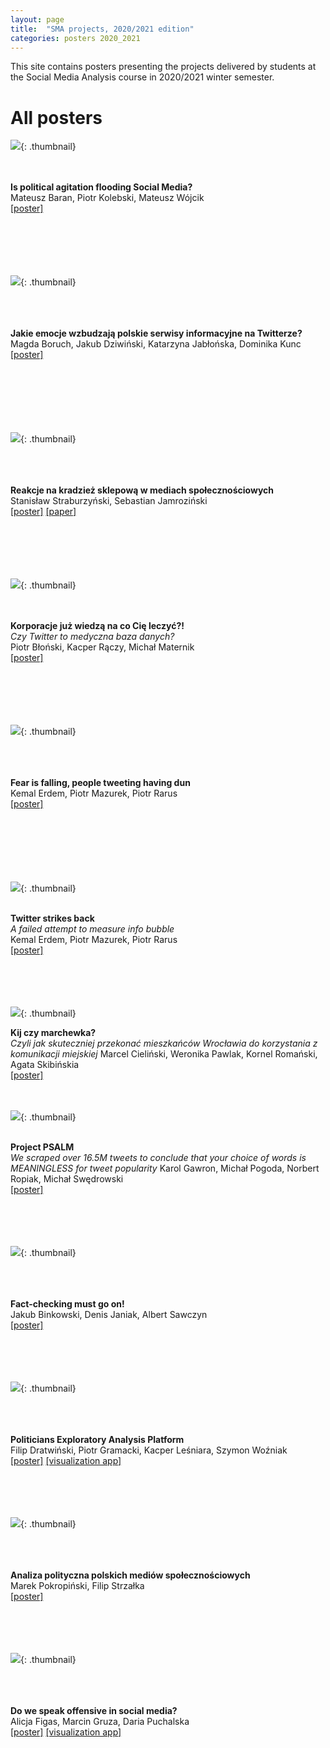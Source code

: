 ```yaml
---
layout: page
title:  "SMA projects, 2020/2021 edition"
categories: posters 2020_2021
---
```

<style>
  .thumbnail{
    width:200px;
    height:40%;
    float: left;
    border: 0px solid;
    border-color: #ccc;
    margin-right: 3%;
    margin-left: 5%;
    margin-bottom: 5%;
  }
    .thumbnail-oversized{
    width:30%;
    height:30%;
    float: left;
    border: 0px solid;
    border-color: #ccc;
    margin-right: 3%;
    margin-left: 5%;
    margin-bottom: 5%;
  }
  .description{
    margin-top: 20px;
    padding-top: 50px;
  }

</style>

This site contains posters presenting the projects delivered by students at the Social Media Analysis course in 2020/2021 winter semester.  

<!---
# Best poster award 

![](/posters/2020_2021/th/agitation.png){: .thumbnail}  
<p style=".description"><b>Is political agitation flooding Social Media?</b><br />
<i>How different from reality is what you think about controversies in social media?</i> <br />
Maciej Gruszczyński, Daniel Popek, Dawid Rusiecki, Marcin Wątroba <br />
<a href="/posters/2019_2020/pdf/controversial.pdf">[poster]</a>
<br />
<br />
<br />
</p> 
-->

# All posters

![](/posters/2020_2021/th/agitation.png){: .thumbnail}  
<p style=".description"><br /><br /><b>Is political agitation flooding Social Media?</b><br />
Mateusz Baran, Piotr Kolebski, Mateusz Wójcik<br />
<a href="/posters/2020_2021/pdf/agitation.pdf">[poster]</a>
<br />
<br />
<br />
<br />
<br />
<br />
</p> 

![](/posters/2020_2021/th/emonews.png){: .thumbnail}  
<p style=".description"><br /><br /><br /><b>Jakie emocje wzbudzają polskie serwisy informacyjne na Twitterze?</b><br />
Magda Boruch, Jakub Dziwiński, Katarzyna Jabłońska, Dominika Kunc<br />
<a href="/posters/2020_2021/pdf/emonews.pdf">[poster]</a>
<br />
<br />
<br />
<br />
<br />
<br />
<br />
</p> 

![](/posters/2020_2021/th/shoplifting.png){: .thumbnail}  
<p style=".description"><br /><br /><br /><b>Reakcje na kradzież sklepową w mediach społecznościowych</b><br />
Stanisław Straburzyński, Sebastian Jamroziński<br />
<a href="/posters/2020_2021/pdf/shoplifting.pdf">[poster]</a>
<a href="/posters/2020_2021/pdf/shoplifting_art.pdf">[paper]</a>
<br />
<br />
<br />
<br />
<br />
<br />
</p> 

![](/posters/2020_2021/th/medical.png){: .thumbnail}  
<p style=".description"><br /><br /><b>Korporacje już wiedzą na co Cię leczyć?!</b><br /> 
<i>Czy Twitter to medyczna baza danych?</i><br />
Piotr Błoński, Kacper Rączy, Michał Maternik <br />
<a href="/posters/2020_2021/pdf/medical.pdf">[poster]</a>
<br />
<br />
<br />
<br />
<br />
<br />
</p> 

![](/posters/2020_2021/th/polemic.png){: .thumbnail}  
<p style=".description"><br /><br /><br /><b>Fear is falling, people tweeting having dun</b><br />
Kemal Erdem, Piotr Mazurek, Piotr Rarus<br />
<a href="/posters/2020_2021/pdf/polemic.pdf">[poster]</a>
<br />
<br />
<br />
<br />
<br />
<br />
<br />
</p> 

![](/posters/2020_2021/th/infobubbles.png){: .thumbnail}  
<p style=".description"><br /><b>Twitter strikes back</b><br />
<i>A failed attempt to measure info bubble</i><br />
Kemal Erdem, Piotr Mazurek, Piotr Rarus<br />
<a href="/posters/2020_2021/pdf/infobubbles.pdf">[poster]</a>
<br />
<br />
<br />
<br />
<br />
</p> 

![](/posters/2020_2021/th/mobility.png){: .thumbnail}  
<p style=".description"><b>Kij czy marchewka?</b><br />
<i>Czyli jak skuteczniej przekonać mieszkańców Wrocławia do korzystania z komunikacji miejskiej</i>
Marcel Cieliński, Weronika Pawlak, Kornel Romański, Agata Skibińskia<br />
<a href="/posters/2020_2021/pdf/mobility.pdf">[poster]</a>
<br />
<br />
<br />
</p>

![](/posters/2020_2021/th/psalm.png){: .thumbnail}  
<p style=".description"><b><br />Project PSALM</b><br />
<i>We scraped over 16.5M tweets to conclude that your choice of words is MEANINGLESS for tweet popularity</i>
Karol Gawron, Michał Pogoda, Norbert Ropiak, Michał Swędrowski<br />
<a href="/posters/2020_2021/pdf/psalm.pdf">[poster]</a>
<br />
<br />
<br />
<br />
<br />
</p>

![](/posters/2020_2021/th/factchecking.png){: .thumbnail}  
<p style=".description"><b><br /><br /><br />Fact-checking must go on!</b><br />
Jakub Binkowski, Denis Janiak, Albert Sawczyn<br />
<a href="/posters/2020_2021/pdf/factchecking.pdf">[poster]</a>
<br />
<br />
<br />
<br />
<br />
</p>

![](/posters/2020_2021/th/peap.png){: .thumbnail}
<p style=".description"><b><br /><br /><br />Politicians Exploratory Analysis Platform</b><br />
Filip Dratwiński, Piotr Gramacki, Kacper Leśniara, Szymon Woźniak<br />
<a href="/posters/2020_2021/pdf/peap.pdf">[poster]</a>
<a href="https://politicians.embedd.ml/">[visualization app]</a>
<br />
<br />
<br />
<br />
<br />
</p>


![](/posters/2020_2021/th/rpolska.png){: .thumbnail}
<p style=".description"><b><br /><br /><br />Analiza polityczna polskich mediów społecznościowych</b><br />
Marek Pokropiński, Filip Strzałka<br />
<a href="/posters/2020_2021/pdf/rpolska.pdf">[poster]</a>
<br />
<br />
<br />
<br />
<br />
</p>


![](/posters/2020_2021/th/offensive.png){: .thumbnail}
<p style=".description"><b><br /><br /><br />Do we speak offensive in social media?</b><br />
Alicja Figas, Marcin Gruza, Daria Puchalska <br />
<a href="/posters/2020_2021/pdf/offensive.pdf">[poster]</a>
<a href="http://offensiveai.pl/">[visualization app]</a>
<br />
<br />
<br />
<br />
<br />
</p>
